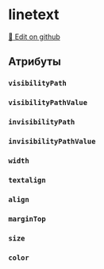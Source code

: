 # linetext
[:memo: Edit on github](https://github.com/tihonove/vscode-candy-sugar-extensions/edit/master/server/src/SugarElements/DefaultSugarElementInfos/LayoutElements/linetext.ts)


## Атрибуты
### `visibilityPath`

### `visibilityPathValue`

### `invisibilityPath`

### `invisibilityPathValue`

### `width`

### `textalign`

### `align`

### `marginTop`

### `size`

### `color`

